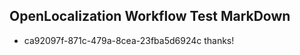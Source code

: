 ## OpenLocalization Workflow Test MarkDown
* ca92097f-871c-479a-8cea-23fba5d6924c thanks!

<!--HONumber=Jul16_HO3-->


